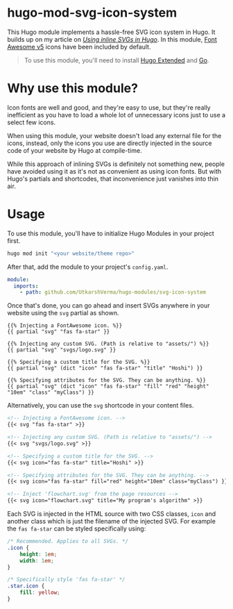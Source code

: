 # hugo-mod-svg-icon-system
This Hugo module implements a hassle-free SVG icon system in Hugo. It builds up on my article on [*Using inline SVGs in Hugo*](https://bitbanged.com/posts/how-to-use-inline-svgs-with-hugo). In this module, [Font Awesome v5](https://fontawesome.com/) icons have been included by default.

> To use this module, you'll need to install [Hugo Extended](https://gohugo.io/getting-started/installing/) and [Go](https://golang.org/doc/install).


# Why use this module?
Icon fonts are well and good, and they're easy to use, but they're really inefficient as you have to load a whole lot of unnecessary icons just to use a select few icons.

When using this module, your website doesn't load any external file for the icons, instead, only the icons you use are directly injected in the source code of your website by Hugo at compile-time.

While this approach of inlining SVGs is definitely not something new, people have avoided using it as it's not as convenient as using icon fonts. But with Hugo's partials and shortcodes, that inconvenience just vanishes into thin air.


# Usage
To use this module, you'll have to initialize Hugo Modules in your project first.
```sh
hugo mod init "<your website/theme repo>"
```

After that, add the module to your project's `config.yaml`.
```yaml
module:
  imports:
    - path: github.com/UtkarshVerma/hugo-modules/svg-icon-system
```

Once that's done, you can go ahead and insert SVGs anywhere in your website using the `svg` partial as shown.
```go-template
{{% Injecting a FontAwesome icon. %}}
{{ partial "svg" "fas fa-star" }}

{{% Injecting any custom SVG. (Path is relative to "assets/") %}}
{{ partial "svg" "svgs/logo.svg" }}

{{% Specifying a custom title for the SVG. %}}
{{ partial "svg" (dict "icon" "fas fa-star" "title" "Hoshi") }}

{{% Specifying attributes for the SVG. They can be anything. %}}
{{ partial "svg" (dict "icon" "fas fa-star" "fill" "red" "height" "10em" "class" "myClass") }}
```

Alternatively, you can use the `svg` shortcode in your content files.
```md
<!-- Injecting a FontAwesome icon. -->
{{< svg "fas fa-star" >}}

<!-- Injecting any custom SVG. (Path is relative to "assets/") -->
{{< svg "svgs/logo.svg" >}}

<!-- Specifying a custom title for the SVG. -->
{{< svg icon="fas fa-star" title="Hoshi" >}}

<!-- Specifying attributes for the SVG. They can be anything. -->
{{< svg icon="fas fa-star" fill="red" height="10em" class="myClass") }}

<!-- Inject 'flowchart.svg' from the page resources -->
{{< svg icon="flowchart.svg" title="My program's algorithm" >}}
```

Each SVG is injected in the HTML source with two CSS classes, `icon` and another class which is just the filename of the injected SVG. For example the `fas fa-star` can be styled specifically using:

```css
/* Recommended. Applies to all SVGs. */
.icon {
    height: 1em;
    width: 1em;
}

/* Specifically style 'fas fa-star' */
.star.icon {
    fill: yellow;
}
```

